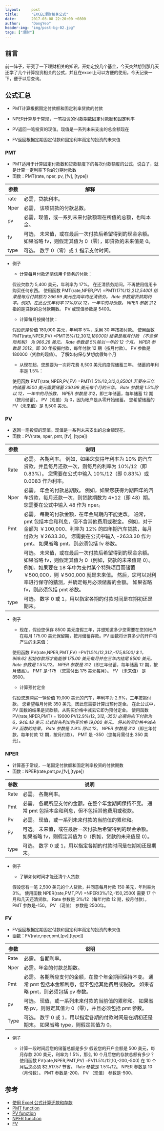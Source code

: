 ```yaml
---
layout:     post
title:      "EXCEL理财相关公式"
date:       2017-03-08 22:20:00 +0800
author:     "DongYeo"
header-img: "img/post-bg-02.jpg"
tags: ["理财"]
---
```


## 前言

前一阵子，研究了一下理财相关的知识，开始定投几个基金，今天突然想到那几天还学了几个计算投资相关的公式，并且在excel上可以方便的使用，今天记录一下，便于以后查询。


## 公式汇总

- PMT计算根据固定付款额和固定利率贷款的付款

- NPER计算基于常规，一笔投资的付款期数固定付款额和固定利率

- PV返回一笔投资的现值。现值是一系列未来支出的总金额现在

- FV返回根据定期固定付款和固定利率而定的投资的未来值

### PMT

- PMT适用于计算固定付款数和贷款额度下的每次付款额度的公式，说白了，就是计算一定利率下你的分期付款数
- 函数：PMT(rate, nper, pv, [fv], [type])

参数|解释
---|---
rate|必需，贷款利率。
Nper |  必需， 该项贷款的付款总数。
pv   | 必需，现值，或一系列未来付款额现在所值的总额，也叫本金。
fv   | 可选， 未来值，或在最后一次付款后希望得到的现金余额。 如果省略 fv，则假定其值为 0（零），即贷款的未来值是 0。
type |   可选， 数字 0（零）或 1 指示支付时间。

- 例子

  - 计算每月付款还清信用卡债务的付款：

  假设欠款为 5,400 美元，年利率为 17%。 在还清债务期间，不再使用信用卡购买任何东西。
  使用函数 PMT(rate,NPER,PV)
  =PMT(17%/12,2*12,5400)
  结果是每月付款额为 266.99 美元在两年内还清债务。
  Rate 参数是贷款期利率。例如，在此公式年利率 17%除以 12，一年中的月份数。
  NPER 参数 2*12 指的是贷款的总付款期数。
  PV 或现值参数是 5400。

  - 计算每月按揭付款：

  假设房屋价值 180,000 美元，年利率 5%，采用 30 年按揭付款。
  使用函数 PMT(rate,NPER,PV)
  =PMT(5%/12,30*12,180000)
  结果是每月付款 （不含保险和税） 为 966.28 美元。
  Rate 参数是 5%除以一年的 12 个月。
  NPER 参数是 30*12，即 30 年按揭付款，每年付款 12 期（按月付款）。
  PV 参数是 180000（贷款的现值）。
  了解如何保存梦想度假每个月

  - 从现在起，您想要为一次将花费 8,500 美元的度假储蓄三年。 储蓄的年利率是 1.5%：

  使用函数 PMT(rate,NPER,PV,FV)
  =PMT(1.5%/12,3*12,0,8500)
  若要在三年内储蓄 8500 美元需要储蓄 230.99 美元每个月的三年。
  Rate 参数是 1.5%除以 12，一年中的月份数。
  NPER 参数是 3*12，即三年储蓄，每年储蓄 12 期（按月储蓄）。
  PV（现值）为 0，因为帐户是从零开始储蓄。
  您希望储蓄的 FV（未来值）是 8,500 美元。

### PV

- 返回一笔投资的现值。现值是一系列未来支出的总金额现在。
- 函数：PV(rate, nper, pmt, [fv], [type])

参数|说明
---|----
Rate    |必需。 各期利率。 例如，如果您获得年利率为 10% 的汽车贷款，并且每月还款一次，则每月的利率为 10%/12（即 0.83%）。 您需要在公式中输入 10%/12（即 0.83%）或 0.0083 作为利率。
Nper   | 必需。 年金的付款总期数。 例如，如果您获得为期四年的汽车贷款，每月还款一次，则贷款期数为 4*12（即 48）期。 您需要在公式中输入 48 作为 nper。
Pmt    |必需。 每期的付款金额，在年金周期内不能更改。 通常，pmt 包括本金和利息，但不含其他费用或税金。 例如，对于金额为 ￥100,000、利率为 12% 的四年期汽车贷款，每月付款为 ￥2633.30。 您需要在公式中输入 -2633.30 作为 pmt。 如果省略 pmt，则必须包括 fv 参数。
fv    |可选。 未来值，或在最后一次付款后希望得到的现金余额。 如果省略 fv，则假定其值为 0（例如，贷款的未来值是 0）。 例如，如果要在 18 年中为支付某个特殊项目而储蓄 ￥500,000，则 ￥500,000 就是未来值。 然后，您可以对利率进行保守的猜测，并确定每月必须储蓄的金额。 如果省略 fv，则必须包括 pmt 参数。
type    |可选。 数字 0 或 1，用以指定各期的付款时间是在期初还是期末。

- 例子

  - 现在，假设您保存 8500 美元度假三年，并想知道多少您需要在您的帐户在每月 175.00 美元保留期，按月储蓄存款。PV 函数将计算多少的开户将产生的未来值：

  使用函数 PV(rate,NPER,PMT,FV)
  =PV(1.5%/12,3*12,-175,8500)
  $ 1，969.62 初始存款将才能能够 175.00 美元每月并在三年内结尾 8500 美元。
  Rate 参数是 1.5%/12。
  NPER 参数是 3*12（即三年储蓄，每年储蓄 12 期，按月储蓄）。
  PMT 是-175 （您需付出 175 美元每月）。
  FV （未来值） 是 8500。

  - 计算预付定金

  假设您想购买一辆价值 19,000 美元的汽车，年利率为 2.9%，三年按揭付款。 您希望每月付款 350 美元，因此您需要计算出预付定金。 在此公式中，PV 函数的结果是贷款额，从购买价格中减去它即为预付定金。
  使用函数 PV(rate,NPER,PMT)
  = 19000 PV(2.9%/12, 3*12,-350)
  必需的向下付款为 6，946.48 美元
  公式首先列出购买价格 19,000 美元。 将从购买价格中减去 PV 函数的结果。
  Rate 参数是 2.9% 除以 12。
  NPER 参数是 3*12（即三年付款，每年付款 12 期，按月付款）。
  PMT 是 -350（您每月需付出 350 美元）。


### NPER

- 计算基于常规，一笔固定付款额和固定利率投资的付款期数
- 函数：NPER(rate,pmt,pv,[fv],[type])

参数|说明
---|---
Rate  |  必需。 各期利率。
Pmt    |必需。 各期所应支付的金额，在整个年金期间保持不变。 通常 pmt 包括本金和利息，但不包括其他费用或税款。
Pv   | 必需。 现值，或一系列未来付款的当前值的累积和。
Fv   | 可选。 未来值，或在最后一次付款后希望得到的现金余额。 如果省略 fv，则假定其值为 0（例如，贷款的未来值是 0）。
type  | 可选。 数字 0 或 1，用以指定各期的付款时间是在期初还是期末。

- 例子

  - 了解如何时间才能还清个人贷款

  假设您有一笔 2,500 美元的个人贷款，并同意每月付款 150 美元，年利率为 3%。
  使用函数 NPER(rate,PMT,PV)
  =NPER(3%/12,-150,2500)
  需要 17 个月和几天还清贷款。
  Rate 参数是 3%/12（每年付款 12 期，按月付款）。
  PMT 参数是-150。
  PV （现值） 参数是 2500年。

### FV

- FV返回根据定期固定付款和固定利率而定的投资的未来值
- 函数：FV(rate,nper,pmt,[pv],[type])

参数|说明
---|---
Rate   | 必需。 各期利率。
Nper    |必需。年金的付款总期数。
Pmt    |必需。 各期所应支付的金额，在整个年金期间保持不变。 通常 pmt 包括本金和利息，但不包括其他费用或税款。 如果省略 pmt，则必须包括 pv 参数。
pv    |可选。 现值，或一系列未来付款的当前值的累积和。 如果省略 pv，则假定其值为 0（零），并且必须包括 pmt 参数。
Type   | 可选。 数字 0 或 1，用以指定各期的付款时间是在期初还是期末。 如果省略 type，则假定其值为 0。

- 例子

  - 计算一段时间后您的储蓄总额是多少
  假设您的开户金额是 500 美元，每月存款 200 美元，利率为 1.5%，那么 10 个月后您的存款总额有多少？
  使用函数 FV(rate,NPER,PMT,PV)
  =FV(1.5%/12,10,-200,-500)
  在 10 个月后您必须 $2,517.57 节省。
  Rate 参数是 1.5%/12。
  NPER 参数是 10 （月份数）。
  PMT 参数是-200。
  PV （现值） 参数是-500。

## 参考

- [使用 Excel 公式计算还款和存款](https://support.office.com/zh-cn/article/%E4%BD%BF%E7%94%A8-Excel-%E5%85%AC%E5%BC%8F%E8%AE%A1%E7%AE%97%E8%BF%98%E6%AC%BE%E5%92%8C%E5%AD%98%E6%AC%BE-11cb708f-c137-4ef8-bcf3-5137aaeb4b20)
- [PMT function](https://support.office.com/en-us/article/PMT-function-0214da64-9a63-4996-bc20-214433fa6441)
- [PV function](https://support.office.com/en-us/article/PV-function-23879d31-0e02-4321-be01-da16e8168cbd)
- [NPER function](https://support.office.com/en-us/article/NPER-function-240535b5-6653-4d2d-bfcf-b6a38151d815)
- [FV](https://support.office.com/en-us/article/FV-function-2eef9f44-a084-4c61-bdd8-4fe4bb1b71b3)
